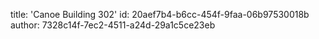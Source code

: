 title: 'Canoe Building 302'
id: 20aef7b4-b6cc-454f-9faa-06b97530018b
author: 7328c14f-7ec2-4511-a24d-29a1c5ce23eb
